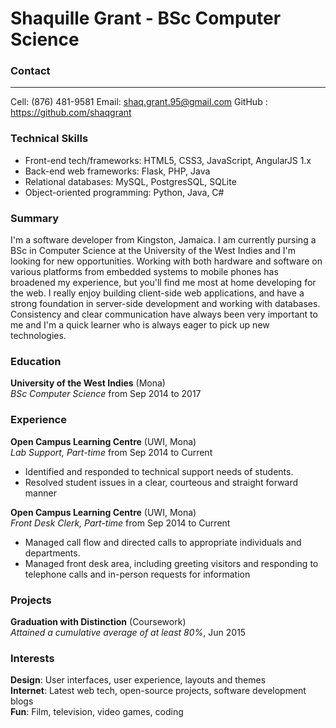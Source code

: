 # Shaquille Grant - BSc Computer Science

### Contact
------------
Cell:  (876) 481-9581
Email: shaq.grant.95@gmail.com 
GitHub : https://github.com/shaqgrant 

### Technical Skills

* Front-end tech/frameworks: HTML5, CSS3, JavaScript, AngularJS 1.x
* Back-end web frameworks: Flask, PHP, Java
* Relational databases: MySQL, PostgresSQL, SQLite
* Object-oriented programming: Python, Java, C\#

### Summary

I'm a software developer from Kingston, Jamaica. I am currently pursing a BSc in Computer Science at the University of the West Indies and I'm looking for new opportunities. Working with both hardware and software on various platforms from embedded systems to mobile phones has broadened my experience, but you'll find me most at home developing for the web. I really enjoy building client-side web applications, and have a strong foundation in server-side development and working with databases. Consistency and clear communication have always been very important to me and I'm a quick learner who is always eager to pick up new technologies.

### Education

**University of the West Indies** (Mona)  
*BSc Computer Science* from Sep 2014 to 2017

### Experience

**Open Campus Learning Centre** (UWI, Mona)  
*Lab Support, Part-time* from Sep 2014 to Current

* Identified and responded to technical support needs of students.
* Resolved student issues in a clear, courteous and straight forward manner

**Open Campus Learning Centre** (UWI, Mona)  
*Front Desk Clerk, Part-time* from Sep 2014 to Current

* Managed call flow and directed calls to appropriate individuals and departments.
* Managed front desk area, including greeting visitors and responding to telephone calls and in-person requests for information

### Projects

**Graduation with Distinction** (Coursework)  
*Attained a cumulative average of at least 80%*, Jun 2015


### Interests

**Design**: User interfaces, user experience, layouts and themes  
**Internet**: Latest web tech, open-source projects, software development blogs  
**Fun**: Film, television, video games, coding  
